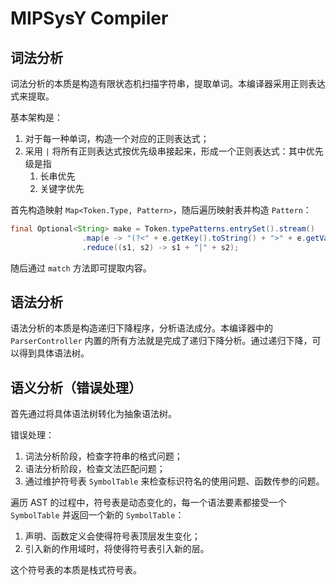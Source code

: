 MIPSysY Compiler
===

## 词法分析

词法分析的本质是构造有限状态机扫描字符串，提取单词。本编译器采用正则表达式来提取。

基本架构是：
1. 对于每一种单词，构造一个对应的正则表达式；
2. 采用 `|` 将所有正则表达式按优先级串接起来，形成一个正则表达式：其中优先级是指
   1. 长串优先
   2. 关键字优先

首先构造映射 `Map<Token.Type, Pattern>`，随后遍历映射表并构造 `Pattern`：

```java
final Optional<String> make = Token.typePatterns.entrySet().stream()
                .map(e -> "(?<" + e.getKey().toString() + ">" + e.getValue() + ")")
                .reduce((s1, s2) -> s1 + "|" + s2);
```

随后通过 `match` 方法即可提取内容。

## 语法分析

语法分析的本质是构造递归下降程序，分析语法成分。本编译器中的 `ParserController` 内置的所有方法就是完成了递归下降分析。通过递归下降，可以得到具体语法树。

## 语义分析（错误处理）

首先通过将具体语法树转化为抽象语法树。

错误处理：
1. 词法分析阶段，检查字符串的格式问题；
2. 语法分析阶段，检查文法匹配问题；
3. 通过维护符号表 `SymbolTable` 来检查标识符名的使用问题、函数传参的问题。

遍历 AST 的过程中，符号表是动态变化的，每一个语法要素都接受一个 `SymbolTable` 并返回一个新的 `SymbolTable`：
1. 声明、函数定义会使得符号表顶层发生变化；
2. 引入新的作用域时，将使得符号表引入新的层。

这个符号表的本质是栈式符号表。